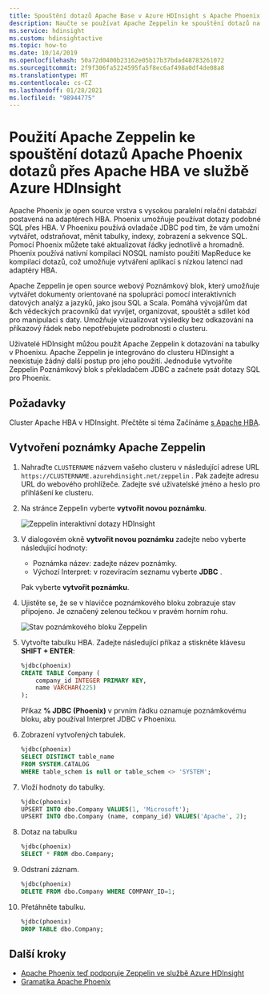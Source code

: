```yaml
---
title: Spouštění dotazů Apache Base v Azure HDInsight s Apache Phoenix
description: Naučte se používat Apache Zeppelin ke spouštění dotazů na bázi Apache Base v Phoenixu.
ms.service: hdinsight
ms.custom: hdinsightactive
ms.topic: how-to
ms.date: 10/14/2019
ms.openlocfilehash: 50a72d0400b23162e05b17b37bdad48783261072
ms.sourcegitcommit: 2f9f306fa5224595fa5f8ec6af498a0df4de08a8
ms.translationtype: MT
ms.contentlocale: cs-CZ
ms.lasthandoff: 01/28/2021
ms.locfileid: "98944775"
---
```

# <a name="use-apache-zeppelin-to-run-apache-phoenix-queries-over-apache-hbase-in-azure-hdinsight"></a>Použití Apache Zeppelin ke spouštění dotazů Apache Phoenix dotazů přes Apache HBA ve službě Azure HDInsight

Apache Phoenix je open source vrstva s vysokou paralelní relační databází postavená na adaptérech HBA. Phoenix umožňuje používat dotazy podobné SQL přes HBA. V Phoenixu používá ovladače JDBC pod tím, že vám umožní vytvářet, odstraňovat, měnit tabulky, indexy, zobrazení a sekvence SQL.  Pomocí Phoenix můžete také aktualizovat řádky jednotlivě a hromadně. Phoenix používá nativní kompilaci NOSQL namísto použití MapReduce ke kompilaci dotazů, což umožňuje vytváření aplikací s nízkou latencí nad adaptéry HBA.

Apache Zeppelin je open source webový Poznámkový blok, který umožňuje vytvářet dokumenty orientované na spolupráci pomocí interaktivních datových analýz a jazyků, jako jsou SQL a Scala. Pomáhá vývojářům dat &ch vědeckých pracovníků dat vyvíjet, organizovat, spouštět a sdílet kód pro manipulaci s daty. Umožňuje vizualizovat výsledky bez odkazování na příkazový řádek nebo nepotřebujete podrobnosti o clusteru.

Uživatelé HDInsight můžou použít Apache Zeppelin k dotazování na tabulky v Phoenixu. Apache Zeppelin je integrováno do clusteru HDInsight a neexistuje žádný další postup pro jeho použití. Jednoduše vytvoříte Zeppelin Poznámkový blok s překladačem JDBC a začnete psát dotazy SQL pro Phoenix.

## <a name="prerequisites"></a>Požadavky

Cluster Apache HBA v HDInsight. Přečtěte si téma Začínáme [s Apache HBA](./apache-hbase-tutorial-get-started-linux.md).

## <a name="create-an-apache-zeppelin-note"></a>Vytvoření poznámky Apache Zeppelin

1. Nahraďte `CLUSTERNAME` názvem vašeho clusteru v následující adrese URL `https://CLUSTERNAME.azurehdinsight.net/zeppelin` . Pak zadejte adresu URL do webového prohlížeče. Zadejte své uživatelské jméno a heslo pro přihlášení ke clusteru.

1. Na stránce Zeppelin vyberte **vytvořit novou poznámku**.

    ![Zeppelin interaktivní dotazy HDInsight](./media/apache-hbase-phoenix-zeppelin/hbase-zeppelin-create-note.png)

1. V dialogovém okně **vytvořit novou poznámku** zadejte nebo vyberte následující hodnoty:

    - Poznámka název: zadejte název poznámky.
    - Výchozí Interpret: v rozevíracím seznamu vyberte **JDBC** .

    Pak vyberte **vytvořit poznámku**.

1. Ujistěte se, že se v hlavičce poznámkového bloku zobrazuje stav připojeno. Je označený zelenou tečkou v pravém horním rohu.

    ![Stav poznámkového bloku Zeppelin](./media/apache-hbase-phoenix-zeppelin/hbase-zeppelin-connected.png "Stav poznámkového bloku Zeppelin")

1. Vytvořte tabulku HBA. Zadejte následující příkaz a stiskněte klávesu **SHIFT + ENTER**:

    ```sql
    %jdbc(phoenix)
    CREATE TABLE Company (
        company_id INTEGER PRIMARY KEY,
        name VARCHAR(225)
    );
    ```

    Příkaz **% JDBC (Phoenix)** v prvním řádku oznamuje poznámkovému bloku, aby používal Interpret JDBC v Phoenixu.

1. Zobrazení vytvořených tabulek.

    ```sql
    %jdbc(phoenix)
    SELECT DISTINCT table_name
    FROM SYSTEM.CATALOG
    WHERE table_schem is null or table_schem <> 'SYSTEM';
    ```

1. Vloží hodnoty do tabulky.

    ```sql
    %jdbc(phoenix)
    UPSERT INTO dbo.Company VALUES(1, 'Microsoft');
    UPSERT INTO dbo.Company (name, company_id) VALUES('Apache', 2);
    ```

1. Dotaz na tabulku

    ```sql
    %jdbc(phoenix)
    SELECT * FROM dbo.Company;
    ```

1. Odstraní záznam.

    ```sql
    %jdbc(phoenix)
    DELETE FROM dbo.Company WHERE COMPANY_ID=1;
    ```

1. Přetáhněte tabulku.

    ```sql
    %jdbc(phoenix)
    DROP TABLE dbo.Company;
    ```

## <a name="next-steps"></a>Další kroky

- [Apache Phoenix teď podporuje Zeppelin ve službě Azure HDInsight](/archive/blogs/ashish/apache-phoenix-now-supports-zeppelin-in-azure-hdinsight)
- [Gramatika Apache Phoenix](https://phoenix.apache.org/language/index.html)